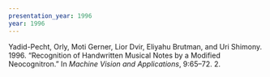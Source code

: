 ```yaml
---
presentation_year: 1996
year: 1996
---
```


Yadid-Pecht, Orly, Moti Gerner, Lior Dvir, Eliyahu Brutman, and Uri Shimony. 1996. “Recognition of Handwritten Musical Notes by a Modified Neocognitron.” In <i>Machine Vision and Applications</i>, 9:65–72. 2.